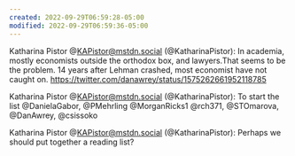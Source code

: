 ```yaml
---
created: 2022-09-29T06:59:28-05:00
modified: 2022-09-29T06:59:36-05:00
---
```


Katharina Pistor @KAPistor@mstdn.social (@KatharinaPistor): In academia, mostly economists outside the orthodox box, and lawyers.That seems to be the problem. 14 years after Lehman crashed, most economist have not caught on. https://twitter.com/danawrey/status/1575262661952118785

Katharina Pistor @KAPistor@mstdn.social (@KatharinaPistor): To start the list 
@DanielaGabor, @PMehrling @MorganRicks1 @rch371, @STOmarova, @DanAwrey, @csissoko

Katharina Pistor @KAPistor@mstdn.social (@KatharinaPistor): Perhaps we should put together a reading list?
